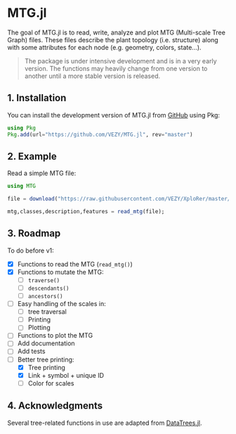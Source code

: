 # MTG.jl

The goal of MTG.jl is to read, write, analyze and plot MTG (Multi-scale Tree Graph) files. These files describe the plant topology (i.e. structure) along with some attributes for each node (e.g. geometry, colors, state...). 

> The package is under intensive development and is in a very early version. The functions may heavily change from one version to another until a more stable version is released.

## 1. Installation

You can install the development version of MTG.jl from [GitHub](https://github.com/) using Pkg:

```julia
using Pkg
Pkg.add(url="https://github.com/VEZY/MTG.jl", rev="master")
```
## 2. Example

Read a simple MTG file:

```julia
using MTG

file = download("https://raw.githubusercontent.com/VEZY/XploRer/master/inst/extdata/simple_plant.mtg");

mtg,classes,description,features = read_mtg(file);
```

## 3. Roadmap

To do before v1:

- [x] Functions to read the MTG (`read_mtg()`)  
- [x] Functions to mutate the MTG:
  - [ ] `traverse()`  
  - [ ] `descendants()`
  - [ ] `ancestors()`
- [ ] Easy handling of the scales in:
  - [ ]  tree traversal  
  - [ ]  Printing
  - [ ]  Plotting
- [ ] Functions to plot the MTG  
- [ ] Add documentation
- [ ] Add tests
- [ ] Better tree printing:
  - [x] Tree printing
  - [x] Link + symbol + unique ID
  - [ ] Color for scales

## 4. Acknowledgments

Several tree-related functions in use are adapted from [DataTrees.jl](https://github.com/vh-d/DataTrees.jl/).